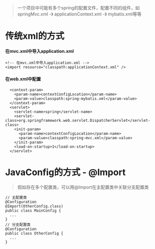 > 一个项目中可能有多个spring的配置文件，配置不同的组件，如springMvc.xml -》 applicationContext.xml -》 mybatis.xml等等
# 传统xml的方式
#### 在mvc.xml中导入application.xml
```
<!-- 在mvc.xml中导入application.xml -->
<import resource="classpath:applicationContext.xml" />
```
#### 在web.xml中配置
```
  <context-param>
    <param-name>contextConfigLocation</param-name>
    <param-value>classpath:spring-mybatis.xml</param-value>
  </context-param>
  <servlet>
    <servlet-name>spring</servlet-name>
    <servlet-class>org.springframework.web.servlet.DispatcherServlet</servlet-class>
    <init-param>
      <param-name>contextConfigLocation</param-name>
      <param-value>classpath:spring-mvc.xml</param-value>
    </init-param>
    <load-on-startup>1</load-on-startup>
  </servlet>
```
# JavaConfig的方式 - @Import
> 假如存在多个配置类，可以用@Import在主配置类中关联分支配置类

```
// 主配置类
@Configuration
@Import(OtherConfig.class)
public class MainConfig {
  ...
}
// 分支配置类
@Configuration
public class OtherConfig {
  ...
}
```
